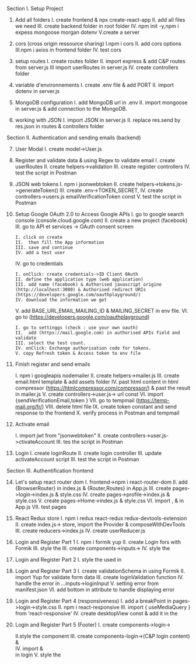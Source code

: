 Section I. Setup Project

1. Add all folders
   I. create frontend & npx create-react-app
   II. add all files we need
   III. create backend folder in root folder
   IV. npm init -y,npm i expess mongoose morgan dotenv
   V.create a server
2. cors (cross origin ressource sharing)
   I.npm i cors
   II. add cors options
   III.npm i axios in frontend folder
   IV. test cors

3. setup routes
   I. create routes folder
   II. import express & add C&P routes from server.js
   III import userRoutes in server.js
   IV. create controllers folder

4. variable d'environnements
   I. create .env file & add PORT
   II. import dotenv in server.js

5. MongoDB configuration
   I. add MongoDB url in .env
   II. import mongoose in server.js & add connection to the MongoDB.

6. working with JSON
   I. import JSON in server.js
   II. replace res.send by res.json in routes & controllers folder

Section II. Authentication and sending emails (backend)

7.  User Modal
    I. create model->User.js

8.  Register and validate data & using Regex to validate email
    I. create userRoutes
    II. create helpers->validation
    III. create register controllers
    IV. test the script in Postman

9.  JSON web tokens
    I. npm i jsonwebtoken
    II. create helpers->tokens.js->generateToken()
    III. create .env->TOKEN_SECRET,
    IV. create controllers->users.js emailVerificationToken const
    V. test the script in Postman

10. Setup Google OAuth 2.0 to Access Google APIs
    I. go to google search console (console.cloud.google.com)
    II. create a new project (facebook)
    III. go to API et services -> OAuth consent screen

        I. click on create
        II.  then fill the App information
        III. save and continue
        IV. add a test user

    IV. go to credentials

        I. onClick: create credentials->ID Client 0Auth
        II. define the application type (web application)
        III. add name (facebook) & Authorised javascript origine (http://localhost:3000) & Authorised redirect URIs (https://developers.google.com/oauthplayground/)
        IV. download the information we get

    V. add BASE_URL,EMAIL,MAILING_ID & MAILING_SECRET in env file.
    VI. go to (https://developers.google.com/oauthplayground)

        I. go to settinggs (check : use your own oauth)
        II.  add (https://mail.google.com) in authorised APIs field and validate
        III. select the test count.
        IV. onClick: Exchange authorisation code for tokens.
        V. copy Refresh token & Access token to env file

11. Finish register and send emails

    I. npm i googleapis nodemailer
    II. create helpers->mailer.js
    III. create email.html template & add assets folder
    IV. past html content in html compressor (https://htmlcompressor.com/compressor/) & past the result in mailer.js
    V. create controllers->user.js-> url const
    VI. import {sendVerificationEmail,token }
    VII. go to tempmail (https://temp-mail.org/fr/)
    VIII. delete html file
    IX. create token constant and send response to the frontend
    X. verify process in Postman and tempmail

12. Activate email

    I. import jwt from "jsonwebtoken"
    II. create controllers->user.js->ctivateAccount
    III. tes the script in Postman

13. Login
    I. create loginRoute
    II. create login controller
    III. update activateAccount script
    III. test the script in Postman

Section III. Authentification frontend

14. Let's setup react router dom
    I. frontend->npm i react-router-dom
    II. add {BrowserRouter} in index.js & {Router,Routes} in App.js
    III. create pages->login->index.js & style.css
    IV. create pages->profile->index.js & style.css
    V. create pages->Home->index.js & style.css
    VI. import <Home/>,<Login/> & <Profile/> in App.js
    VII. test pages

15. React Redux store
    I. npm i redux react-redux redux-devtools-extension
    II. create index.js-> store, import the Provider & composeWithDevTools
    III. create reducers->index.js
    IV. create userReducer.js

16. Login and Register Part 1
    I. npm i formik yup
    II. create Login fors with Formik
    III. style the <Login/>
    III. create components->inputs-> <LoginInput/>
    IV. style the <LoginInput/>

17. Login and Register Part 2
    I. style the <LoginInput/> used in <Login/>

18. Login and Register Part 3
    I. create validationSchema in <Login/> using Formik
    II. import Yup for validate form data
    III. create loginValidation function
    IV. handle the error in ...inputs->loginInput
    V. setting error from manifest.json
    VI. add bottom in <Login/> attribute to handle displaying error

19. Login and Register Part 4 (responsiveness)
    I. add a breakPoint in pages->login->style.css
    II. npm i react-responsive
    III. import { useMediaQuery } from 'react-responsive' <LoginInput/>
    IV. create desktopView const & add it in the <LoginInput/>

20. Login and Register Part 5 (Footer)
    I. create components->login-> <Footer/>
    II.style the component
    III. create components-login-><LoginForm/>(C&P login content) & <Footer/>
    IV. import <LoginForm/> & <Footer/> in login
    V. style the <Footer/>
